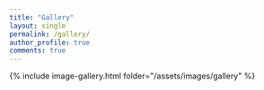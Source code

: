 ```yaml
---
title: "Gallery"
layout: single
permalink: /gallery/
author_profile: true
comments: true
---
```


{% include image-gallery.html folder="/assets/images/gallery" %}
